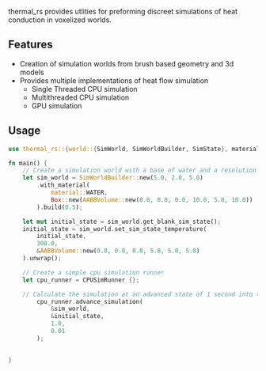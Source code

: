 thermal_rs provides utlities for preforming discreet simulations of heat conduction in voxelized worlds.

## Features

- Creation of simulation worlds from brush based geometry and 3d models
- Provides multiple implementations of heat flow simulation
    - Single Threaded CPU simulation
    - Multithreaded CPU simulation
    - GPU simulation

## Usage

```rust
use thermal_rs::{world::{SimWorld, SimWorldBuilder, SimState}, material, material::Material, volume::AABBVolume, runner::{SimRunner, cpu::CPUSimRunner}};

fn main() {
    // Create a simulation world with a base of water and a resolution of 2 voxels/meter
    let sim_world = SimWorldBuilder::new(5.0, 2.0, 5.0)
        .with_material(
            material::WATER,
            Box::new(AABBVolume::new(0.0, 0.0, 0.0, 10.0, 5.0, 10.0))
        ).build(0.5);

    let mut initial_state = sim_world.get_blank_sim_state();
    initial_state = sim_world.set_sim_state_temperature(
        initial_state,
        300.0,
        &AABBVolume::new(0.0, 0.0, 0.0, 5.0, 5.0, 5.0)
    ).unwrap();

    // Create a simple cpu simulation runner
    let cpu_runner = CPUSimRunner {};

    // Calculate the simulation at an advanced state of 1 second into the future given a timestep of 0.01 seconds
        cpu_runner.advance_simulation(
            &sim_world,
            &initial_state,
            1.0,
            0.01
        );

    
}


```
